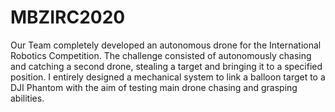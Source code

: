 # MBZIRC2020

Our Team completely developed an autonomous drone for the International Robotics Competition. The challenge consisted of autonomously chasing and catching a second drone, stealing a target and bringing it to a specified position. I entirely designed a mechanical system to link a balloon target to a DJI Phantom with the aim of testing main drone chasing and grasping abilities. 
